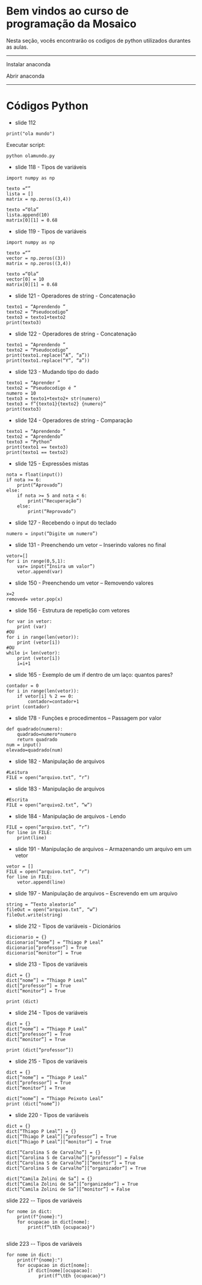 # Bem vindos ao curso de programação da Mosaico

Nesta seção, vocês encontrarão os codigos de python utilizados durantes as aulas.

***
Instalar anaconda
<p>Abrir anaconda
  
***

# Códigos Python


* slide 112
```
print("ola mundo")
```
Executar script:
```
python olamundo.py
```

* slide 118 - Tipos de variáveis
```
import numpy as np

texto =“”
lista = []
matrix = np.zeros((3,4))

texto =“Ola”
lista.append(10)
matrix[0][1] = 0.68

```

* slide 119 - Tipos de variáveis 

```
import numpy as np

texto =“”
vector = np.zeros((3))
matrix = np.zeros((3,4))

texto =“Ola”
vector[0] = 10
matrix[0][1] = 0.68
```

* slide 121 - Operadores de string - Concatenação

```
texto1 = “Aprendendo ”
texto2 = “Pseudocodigo”
texto3 = texto1+texto2
print(texto3)
```

* slide 122 - Operadores de string - Concatenação 

```
texto1 = “Aprendendo ”
texto2 = “Pseudocodigo”
print(texto1.replace(“A”, “a”))
print(texto1.replace(“Y”, “a”))
```

* slide 123 - Mudando tipo do dado

```
texto1 = “Aprender ”
texto2 = “Pseudocodigo é ”
numero = 10
texto3 = texto1+texto2+ str(numero)
texto3 = f”{texto1}{texto2} {numero}”
print(texto3)
```

* slide 124 - Operadores de string - Comparação

```
texto1 = “Aprendendo ”
texto2 = “Aprendendo”
texto3 = “Python”
print(texto1 == texto3)
print(texto1 == texto2)
```

* slide 125 - Expressões mistas

```
nota = float(input())
if nota >= 6:
    print(“Aprovado”)
else:
    if nota >= 5 and nota < 6:
        print(“Recuperação”)
    else:
        print(“Reprovado”)
```

* slide 127 - Recebendo o input do teclado

```
numero = input(“Digite um numero”)
```

* slide 131 - Preenchendo um vetor – Inserindo valores no final

```
vetor=[]
for i in range(0,5,1):
    var= input(“Insira um valor”)
    vetor.append(var)
```

* slide 150 - Preenchendo um vetor – Removendo valores

```
x=2
removed= vetor.pop(x)
```

* slide 156 - Estrutura de repetição com vetores
``` 
for var in vetor:
    print (var)
#OU
for i in range(len(vetor)):
    print (vetor[i])
#OU
while i< len(vetor):
    print (vetor[i])
    i=i+1
```

* slide 165 - Exemplo de um if dentro de um laço: quantos pares?

```
contador = 0
for i in range(len(vetor)):
    if vetor[i] % 2 == 0:
        contador=contador+1
print (contador)
```

* slide 178 - Funções e procedimentos – Passagem por valor

```
def quadrado(numero):
    quadrado=numero*numero
    return quadrado
num = input()
elevado=quadrado(num)
```

* slide 182 - Manipulação de arquivos

```
#Leitura
FILE = open(“arquivo.txt”, “r”)
```

* slide 183 - Manipulação de arquivos

```
#Escrita
FILE = open(“arquivo2.txt”, “w”)
```

* slide 184 - Manipulação de arquivos - Lendo

```
FILE = open(“arquivo.txt”, “r”)
for line in FILE:
    print(line)
```

* slide 191 - Manipulação de arquivos – Armazenando um arquivo em um vetor

```
vetor = []
FILE = open(“arquivo.txt”, “r”)
for line in FILE:
    vetor.append(line)
```

* slide 197 - Manipulação de arquivos – Escrevendo em um arquivo
```
string = “Texto aleatorio”
fileOut = open(“arquivo.txt”, “w”)
fileOut.write(string)
```

* slide 212 - Tipos de variáveis - Dicionários

```
dicionario = {}
dicionario[“nome”] = “Thiago P Leal”
dicionario[“professor”] = True
dicionario[“monitor”] = True
```

* slide 213 - Tipos de variáveis  

```
dict = {}
dict[“nome”] = “Thiago P Leal”
dict[“professor”] = True
dict[“monitor”] = True

print (dict)
```

* slide 214 - Tipos de variáveis  

```
dict = {}
dict[“nome”] = “Thiago P Leal”
dict[“professor”] = True
dict[“monitor”] = True

print (dict[“professor”])
```

* slide 215 - Tipos de variáveis  

```
dict = {}
dict[“nome”] = “Thiago P Leal”
dict[“professor”] = True
dict[“monitor”] = True

dict[“nome”] = “Thiago Peixoto Leal”
print (dict[“nome”])
```

* slide 220 - Tipos de variáveis  

```
dict = {}
dict[“Thiago P Leal”] = {}
dict[“Thiago P Leal”][“professor”] = True
dict[“Thiago P Leal”][“monitor”] = True

dict[“Carolina S de Carvalho”] = {}
dict[“Carolina S de Carvalho”][“professor”] = False
dict[“Carolina S de Carvalho”][“monitor”] = True
dict[“Carolina S de Carvalho”][“organizador”] = True

dict[“Camila Zolini de Sa”] = {}
dict[“Camila Zolini de Sa”][“organizador”] = True
dict[“Camila Zolini de Sa”][“monitor”] = False
```

slide 222 -- Tipos de variáveis

```
for nome in dict:
    print(f"{nome}:")
    for ocupacao in dict[nome]:
        print(f“\tEh {ocupacao}")
            
```

 slide 223 -- Tipos de variáveis

```
for nome in dict:
    print(f"{nome}:")
    for ocupacao in dict[nome]:
        if dict[nome][ocupacao]:
            print(f“\tEh {ocupacao}")
```
